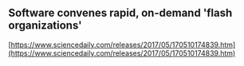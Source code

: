 ## Software convenes rapid, on-demand 'flash organizations'
  
  [https://www.sciencedaily.com/releases/2017/05/170510174839.htm](https://www.sciencedaily.com/releases/2017/05/170510174839.htm)